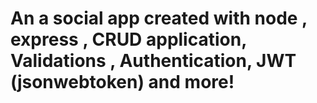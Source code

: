 # An a social app created with node , express , CRUD application, Validations , Authentication, JWT (jsonwebtoken) and more!